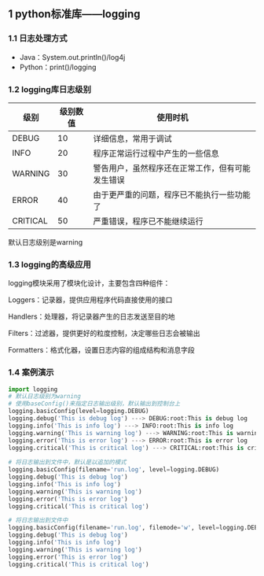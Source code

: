 ## 1 python标准库——logging

### 1.1 日志处理方式

- Java：System.out.printIn()/log4j
- Python：print()/logging

### 1.2 logging库日志级别

|级别|级别数值|使用时机|
|---|---|---|
|DEBUG|10|详细信息，常用于调试|
|INFO|20|程序正常运行过程中产生的一些信息|
|WARNING|30|警告用户，虽然程序还在正常工作，但有可能发生错误|
|ERROR|40|由于更严重的问题，程序已不能执行一些功能了|
|CRITICAL|50|严重错误，程序已不能继续运行|

默认日志级别是warning

### 1.3 logging的高级应用

logging模块采用了模块化设计，主要包含四种组件：

Loggers：记录器，提供应用程序代码直接使用的接口

Handlers：处理器，将记录器产生的日志发送至目的地

Filters：过滤器，提供更好的粒度控制，决定哪些日志会被输出

Formatters：格式化器，设置日志内容的组成结构和消息字段

### 1.4 案例演示

```python
import logging
# 默认日志级别为warning
# 使用baseConfig()来指定日志输出级别，默认输出到控制台上
logging.basicConfig(level=logging.DEBUG)
logging.debug('This is debug log') ---> DEBUG:root:This is debug log
logging.info('This is info log') ---> INFO:root:This is info log
logging.warning('This is warning log') ---> WARNING:root:This is warning log
logging.error('This is error log') ---> ERROR:root:This is error log
logging.critical('This is critical log') ---> CRITICAL:root:This is critical log
        
# 将日志输出到文件中，默认是以追加的模式
logging.basicConfig(filename='run.log', level=logging.DEBUG)
logging.debug('This is debug log')
logging.info('This is info log')
logging.warning('This is warning log')
logging.error('This is error log')
logging.critical('This is critical log')

# 将日志输出到文件中
logging.basicConfig(filename='run.log', filemode='w', level=logging.DEBUG)
logging.debug('This is debug log')
logging.info('This is info log')
logging.warning('This is warning log')
logging.error('This is error log')
logging.critical('This is critical log')
```


